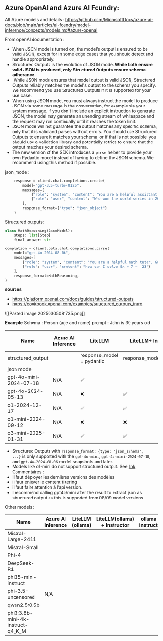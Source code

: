 
## Azure OpenAI and Azure AI Foundry: 

All Azure models and details : https://github.com/MicrosoftDocs/azure-ai-docs/blob/main/articles/ai-foundry/model-inference/concepts/models.md#azure-openai

From openAI documentation : 
- When JSON mode is turned on, the model's output is ensured to be valid JSON, except for in some edge cases that you should detect and handle appropriately.
- Structured Outputs is the evolution of JSON mode. **While both ensure valid JSON is produced, only Structured Outputs ensure schema adherance.** 
-  While JSON mode ensures that model output is valid JSON, Structured Outputs reliably matches the model's output to the schema you specify. We recommend you use Structured Outputs if it is supported for your use case.
- When using JSON mode, you must always instruct the model to produce JSON via some message in the conversation, for example via your system message. If you don't include an explicit instruction to generate JSON, the model may generate an unending stream of whitespace and the request may run continually until it reaches the token limit.
- JSON mode will not guarantee the output matches any specific schema, only that it is valid and parses without errors. You should use Structured Outputs to ensure it matches your schema, or if that is not possible, you should use a validation library and potentially retries to ensure that the output matches your desired schema.
- The new version of the SDK introduces a `parse` helper to provide your own Pydantic model instead of having to define the JSON schema. We recommend using this method if possible.

json_mode : 
```python
    response = client.chat.completions.create(
        model="gpt-3.5-turbo-0125",
        messages=[
            {"role": "system", "content": "You are a helpful assistant designed to output JSON."},
            {"role": "user", "content": "Who won the world series in 2020? Please respond in the format {winner: ...}"}
        ],
        response_format={"type": "json_object"}
    )
```


Structured outputs:
```python
class MathReasoning(BaseModel):
    steps: list[Step]
    final_answer: str

completion = client.beta.chat.completions.parse(
    model="gpt-4o-2024-08-06",
    messages=[
        {"role": "system", "content": "You are a helpful math tutor. Guide the user through the solution step by step."},
        {"role": "user", "content": "how can I solve 8x + 7 = -23"}
    ],
    response_format=MathReasoning,
)
```

**sources**
- https://platform.openai.com/docs/guides/structured-outputs
- https://cookbook.openai.com/examples/structured_outputs_intro

![[Pasted image 20250305081735.png]]

**Example**
Schema : Person (age and name)
prompt : John is 30 years old

| Name                   | Azure AI Inference | LiteLLM                   | LiteLLM+ Instructor     | ollama + instructor | Azure OpenAI (parse) | Azure OpenAI |     |
| ---------------------- | ------------------ | ------------------------- | ----------------------- | ------------------- | -------------------- | ------------ | --- |
| structured_output      |                    | response_model = pydantic | response_model=pydantic |                     |                      |              |     |
| json mode              |                    |                           |                         |                     |                      |              |     |
| gpt-4o-mini-2024-07-18 | N/A                | ✅                         |                         | N/A                 | ✅                    | ✅            |     |
| gpt-4o-2024-05-13      | N/A                | ❌                         | ✅                       | N/A                 | ❌                    | ✅            |     |
| o1-2024-12-17          | N/A                | ✅                         | ✅                       | N/A                 | ✅                    | ✅            |     |
| o1-mini-2024-09-12     | N/A                | ❌                         | ❌                       | N/A                 | ❌                    | ❌            |     |
| o3-mini-2025-01-31     | N/A                | ✅                         | ✅                       | N/A                 | ✅                    | ✅            |     |

- Structured Outputs with `response_format: {type: "json_schema", ...}` is only supported with the `gpt-4o-mini`, `gpt-4o-mini-2024-07-18`, and `gpt-4o-2024-08-06` model snapshots and later.
- Models like o1-mini do not support structured output. See [link](https://github.com/MicrosoftDocs/azure-ai-docs/blob/main/articles/ai-foundry/model-inference/concepts/models.md#azure-openai) 
Commentaires : 
- Il faut déployer les dernières versions des modèles 
- il faut enlever le content filtering
- il faut faire attention à l’api version.
- I recommend calling gpt4o/mini after the result to extract json as structured output as this is supported from 08/09 model versions

Other models : 

| Name                              | Azure AI Inference | LiteLLM (ollama) | LiteLLM(ollama) + Instructor | ollama + instructor |
| --------------------------------- | ------------------ | ---------------- | ---------------------------- | ------------------- |
| Mistral-Large-2411                |                    |                  |                              |                     |
| Mistral-Small                     |                    |                  |                              |                     |
| Phi-4                             |                    |                  |                              |                     |
| DeepSeek-R1                       |                    |                  |                              |                     |
| phi35-mini-instruct               |                    |                  |                              |                     |
| phi-3.5-uncensored                | N/A                |                  |                              |                     |
| qwen2.5:0.5b                      |                    |                  |                              |                     |
| phi3:3.8b-mini-4k-instruct-q4_K_M |                    |                  |                              |                     |
